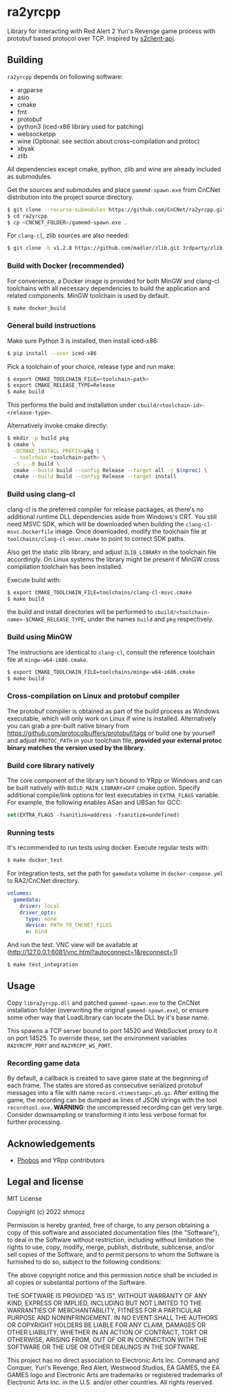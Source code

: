# ra2yrcpp

Library for interacting with Red Alert 2 Yuri's Revenge game process with protobuf based protocol over TCP. Inspired by [s2client-api](https://github.com/Blizzard/s2client-api).

## Building

`ra2yrcpp` depends on following software:

- argparse
- asio
- cmake
- fmt
- protobuf
- python3 (iced-x86 library used for patching)
- websocketpp
- wine (Optional: see section about cross-compilation and protoc)
- xbyak
- zlib

All dependencies except cmake, python, zlib and wine are already included as submodules.

Get the sources and submodules and place `gamemd-spawn.exe` from CnCNet distribution into the project source directory.

```bash
$ git clone --recurse-submodules https://github.com/CnCNet/ra2yrcpp.git
$ cd ra2yrcpp
$ cp <CNCNET_FOLDER>/gamemd-spawn.exe .
```

For `clang-cl`, zlib sources are also needed:

```bash
$ git clone -b v1.2.8 https://github.com/madler/zlib.git 3rdparty/zlib
```

### Build with Docker (recommended)

For convenience, a Docker image is provided for both MinGW and clang-cl toolchains with all necessary dependencies to build the application and related components. MinGW toolchain is used by default.

```bash
$ make docker_build
```

### General build instructions

Make sure Python 3 is installed, then install iced-x86:

```bash
$ pip install --user iced-x86
```

Pick a toolchain of your choice, release type and run make:

```bash
$ export CMAKE_TOOLCHAIN_FILE=<toolchain-path>
$ export CMAKE_RELEASE_TYPE=Release
$ make build
```

This performs the build and installation under `cbuild/<toolchain-id>-<release-type>`.

Alternatively invoke cmake directly:

```bash
$ mkdir -p build pkg
$ cmake \
  -DCMAKE_INSTALL_PREFIX=pkg \
  --toolchain <toolchain-path> \
  -S . -B build \
  cmake --build build --config Release --target all -j $(nproc) \
  cmake --build build --config Release --target install
```

### Build using clang-cl

clang-cl is the preferred compiler for release packages, as there's no additional runtime DLL dependencies aside from Windows's CRT. You still need MSVC SDK, which will be downloaded when building the `clang-cl-msvc.Dockerfile` image. Once downloaded, modify the toolchain file at `toolchains/clang-cl-msvc.cmake` to point to correct SDK paths.

Also get the static zlib library, and adjust `ZLIB_LIBRARY` in the toolchain file accordingly. On Linux systems the library might be present if MinGW cross compilation toolchain has been installed.

Execute build with:

```bash
$ export CMAKE_TOOLCHAIN_FILE=toolchains/clang-cl-msvc.cmake
$ make build
```

the build and install directories will be performed to `cbuild/<toolchain-name>-$CMAKE_RELEASE_TYPE`, under the names `build` and `pkg` respectively.

### Build using MinGW

The instructions are identical to `clang-cl`, consult the reference toolchain file at `mingw-w64-i686.cmake`.

```bash
$ export CMAKE_TOOLCHAIN_FILE=toolchains/mingw-w64-i686.cmake
$ make build
```

### Cross-compilation on Linux and protobuf compiler

The protobuf compiler is obtained as part of the build process as Windows executable, which will only work on Linux if wine is installed. Alternatively you can grab a pre-built native binary from https://github.com/protocolbuffers/protobuf/tags or build one by yourself and adjust `PROTOC_PATH` in your toolchain file, **provided your external protoc binary matches the version used by the library**.

### Build core library natively

The core component of the library isn't bound to YRpp or Windows and can be built natively with `BUILD_MAIN_LIBRARY=OFF` cmake option. Specify additional compile/link options for test executables in `EXTRA_FLAGS` variable. For example, the following enables ASan and UBSan for GCC:

```cmake
set(EXTRA_FLAGS -fsanitize=address -fsanitize=undefined)
```

### Running tests

It's recommended to run tests using docker. Execute regular tests with:

```bash
$ make docker_test
```

For integration tests, set the path for `gamedata` volume in `docker-compose.yml` to RA2/CnCNet directory.

```yaml
volumes:
  gamedata:
    driver: local
    driver_opts:
      type: none
      device: PATH_TO_CNCNET_FILES
      o: bind
```

And run the test. VNC view will be available at (http://127.0.0.1:6081/vnc.html?autoconnect=1&reconnect=1)

```bash
$ make test_integration
```

## Usage

Copy `libra2yrcpp.dll` and patched `gamemd-spawn.exe` to the CnCNet installation folder (overwriting the original `gamemd-spawn.exe`), or ensure some other way that LoadLibrary can locate the DLL by it's base name.

This spawns a TCP server bound to port 14520 and WebSocket proxy to it on port 14525. To override these, set the environment variables `RA2YRCPP_PORT` and `RA2YRCPP_WS_PORT`.

### Recording game data

By default, a callback is created to save game state at the beginning of each frame. The states are stored as consecutive serialized protobuf messages into a file with name `record.<timestamp>.pb.gz`. After exiting the game, the recording can be dumped as lines of JSON strings with the tool `recordtool.exe`. **WARNING**: the uncompressed recording can get very large. Consider downsampling or transforming it into less verbose format for further processing.

## Acknowledgements

- [Phobos](https://github.com/Phobos-developers/Phobos) and YRpp contributors

## Legal and license

MIT License

Copyright (c) 2022 shmocz

Permission is hereby granted, free of charge, to any person obtaining a copy
of this software and associated documentation files (the "Software"), to deal
in the Software without restriction, including without limitation the rights
to use, copy, modify, merge, publish, distribute, sublicense, and/or sell
copies of the Software, and to permit persons to whom the Software is
furnished to do so, subject to the following conditions:

The above copyright notice and this permission notice shall be included in all
copies or substantial portions of the Software.

THE SOFTWARE IS PROVIDED "AS IS", WITHOUT WARRANTY OF ANY KIND, EXPRESS OR
IMPLIED, INCLUDING BUT NOT LIMITED TO THE WARRANTIES OF MERCHANTABILITY,
FITNESS FOR A PARTICULAR PURPOSE AND NONINFRINGEMENT. IN NO EVENT SHALL THE
AUTHORS OR COPYRIGHT HOLDERS BE LIABLE FOR ANY CLAIM, DAMAGES OR OTHER
LIABILITY, WHETHER IN AN ACTION OF CONTRACT, TORT OR OTHERWISE, ARISING FROM,
OUT OF OR IN CONNECTION WITH THE SOFTWARE OR THE USE OR OTHER DEALINGS IN THE
SOFTWARE.

This project has no direct association to Electronic Arts Inc. Command and Conquer, Yuri's Revenge, Red Alert, Westwood Studios, EA GAMES, the EA GAMES logo and Electronic Arts are trademarks or registered trademarks of Electronic Arts Inc. in the U.S. and/or other countries. All rights reserved.
